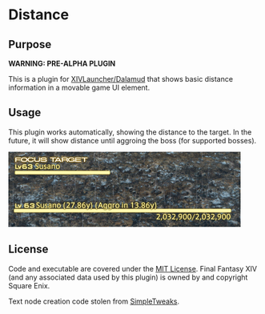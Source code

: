 # Distance

## Purpose
**WARNING: PRE-ALPHA PLUGIN**

This is a plugin for [XIVLauncher/Dalamud](https://github.com/goatcorp/FFXIVQuickLauncher) that shows basic distance information in a movable game UI element.

## Usage
This plugin works automatically, showing the distance to the target.  In the future, it will show distance until aggroing the boss (for supported bosses).

![Screenshot](Images/image1.png)

## License
Code and executable are covered under the [MIT License](../LICENSE).  Final Fantasy XIV (and any associated data used by this plugin) is owned by and copyright Square Enix.

Text node creation code stolen from [SimpleTweaks](https://github.com/Caraxi/SimpleTweaksPlugin).